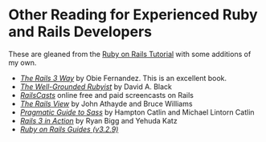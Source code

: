 # Other Reading for Experienced Ruby and Rails Developers #

These are gleaned from the [Ruby on Rails Tutorial]  with some additions of my own.

* [*The Rails 3 Way*](http://www.informit.com/store/product.aspx?isbn=0321601661) by Obie Fernandez.  This is an excellent book.
* [*The Well-Grounded Rubyist*](http://www.manning.com/black2/) by David A. Black
* [*RailsCasts*](http://railscasts.com/) online free and paid screencasts on Rails
* [*The Rails View*](http://pragprog.com/book/warv/the-rails-view) by John Athayde and Bruce Williams
* [*Pragmatic Guide to Sass*](http://pragprog.com/book/pg_sass/pragmatic-guide-to-sass) by Hampton Catlin and Michael Lintorn Catlin
* [*Rails 3 in Action*](http://manning.com/katz/) by Ryan Bigg and Yehuda Katz
* [*Ruby on Rails Guides (v3.2.9)*](http://guides.rubyonrails.org)

[Ruby on Rails Tutorial]: http://ruby.railstutorial.org/ruby-on-rails-tutorial-book?version=3.2 "Second Edition"
